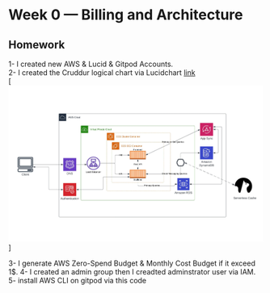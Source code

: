 # Week 0 — Billing and Architecture

## Homework

1- I created new AWS & Lucid & Gitpod Accounts.<br>
2- I created the Cruddur logical chart via Lucidchart <a href="https://lucid.app/lucidchart/924f5c79-83a3-4253-aeed-34497a7b5705/edit?viewport_loc=-430%2C126%2C2220%2C1046%2C0_0&invitationId=inv_b3207a3d-bbf2-4773-8312-9d7306505d1d">link</a><br>
[![logical chart](assets/Week0-Chart.jpeg)]<br>

3- I generate AWS Zero-Spend Budget & Monthly Cost Budget if it exceed 1$.
4- I created an admin group then I creadted adminstrator user via IAM.
5- install AWS CLI on gitpod via this code
